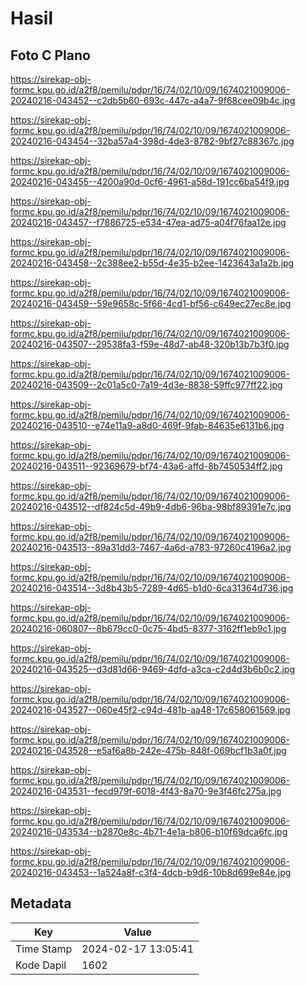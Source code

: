 # Hasil

## Foto C Plano

https://sirekap-obj-formc.kpu.go.id/a2f8/pemilu/pdpr/16/74/02/10/09/1674021009006-20240216-043452--c2db5b60-693c-447c-a4a7-9f68cee09b4c.jpg

https://sirekap-obj-formc.kpu.go.id/a2f8/pemilu/pdpr/16/74/02/10/09/1674021009006-20240216-043454--32ba57a4-398d-4de3-8782-9bf27c88367c.jpg

https://sirekap-obj-formc.kpu.go.id/a2f8/pemilu/pdpr/16/74/02/10/09/1674021009006-20240216-043455--4200a90d-0cf6-4961-a58d-191cc6ba54f9.jpg

https://sirekap-obj-formc.kpu.go.id/a2f8/pemilu/pdpr/16/74/02/10/09/1674021009006-20240216-043457--f7886725-e534-47ea-ad75-a04f76faa12e.jpg

https://sirekap-obj-formc.kpu.go.id/a2f8/pemilu/pdpr/16/74/02/10/09/1674021009006-20240216-043458--2c388ee2-b55d-4e35-b2ee-1423643a1a2b.jpg

https://sirekap-obj-formc.kpu.go.id/a2f8/pemilu/pdpr/16/74/02/10/09/1674021009006-20240216-043459--59e9658c-5f66-4cd1-bf56-c649ec27ec8e.jpg

https://sirekap-obj-formc.kpu.go.id/a2f8/pemilu/pdpr/16/74/02/10/09/1674021009006-20240216-043507--29538fa3-f59e-48d7-ab48-320b13b7b3f0.jpg

https://sirekap-obj-formc.kpu.go.id/a2f8/pemilu/pdpr/16/74/02/10/09/1674021009006-20240216-043509--2c01a5c0-7a19-4d3e-8838-59ffc977ff22.jpg

https://sirekap-obj-formc.kpu.go.id/a2f8/pemilu/pdpr/16/74/02/10/09/1674021009006-20240216-043510--e74e11a9-a8d0-469f-9fab-84635e6131b6.jpg

https://sirekap-obj-formc.kpu.go.id/a2f8/pemilu/pdpr/16/74/02/10/09/1674021009006-20240216-043511--92369679-bf74-43a6-affd-8b7450534ff2.jpg

https://sirekap-obj-formc.kpu.go.id/a2f8/pemilu/pdpr/16/74/02/10/09/1674021009006-20240216-043512--df824c5d-49b9-4db6-96ba-98bf89391e7c.jpg

https://sirekap-obj-formc.kpu.go.id/a2f8/pemilu/pdpr/16/74/02/10/09/1674021009006-20240216-043513--89a31dd3-7467-4a6d-a783-97260c4196a2.jpg

https://sirekap-obj-formc.kpu.go.id/a2f8/pemilu/pdpr/16/74/02/10/09/1674021009006-20240216-043514--3d8b43b5-7289-4d65-b1d0-6ca31364d736.jpg

https://sirekap-obj-formc.kpu.go.id/a2f8/pemilu/pdpr/16/74/02/10/09/1674021009006-20240216-060807--8b679cc0-0c75-4bd5-8377-3162ff1eb9c1.jpg

https://sirekap-obj-formc.kpu.go.id/a2f8/pemilu/pdpr/16/74/02/10/09/1674021009006-20240216-043525--d3d81d66-9469-4dfd-a3ca-c2d4d3b6b0c2.jpg

https://sirekap-obj-formc.kpu.go.id/a2f8/pemilu/pdpr/16/74/02/10/09/1674021009006-20240216-043527--060e45f2-c94d-481b-aa48-17c658061569.jpg

https://sirekap-obj-formc.kpu.go.id/a2f8/pemilu/pdpr/16/74/02/10/09/1674021009006-20240216-043528--e5af6a8b-242e-475b-848f-069bcf1b3a0f.jpg

https://sirekap-obj-formc.kpu.go.id/a2f8/pemilu/pdpr/16/74/02/10/09/1674021009006-20240216-043531--fecd979f-6018-4f43-8a70-9e3f46fc275a.jpg

https://sirekap-obj-formc.kpu.go.id/a2f8/pemilu/pdpr/16/74/02/10/09/1674021009006-20240216-043534--b2870e8c-4b71-4e1a-b806-b10f69dca6fc.jpg

https://sirekap-obj-formc.kpu.go.id/a2f8/pemilu/pdpr/16/74/02/10/09/1674021009006-20240216-043453--1a524a8f-c3f4-4dcb-b9d6-10b8d699e84e.jpg


## Metadata

| Key        | Value               |
| ---------- | ------------------- |
| Time Stamp | 2024-02-17 13:05:41 |
| Kode Dapil | 1602                |



